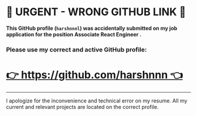 # 🛑 URGENT - WRONG GITHUB LINK 🛑

**This GitHub profile (`harshnnnl`) was accidentally submitted on my job application for the position Associate React Engineer
.**

### **Please use my correct and active GitHub profile:**

# [👉 https://github.com/harshnnn 👈](https://github.com/harshnnn)

***

I apologize for the inconvenience and technical error on my resume. All my current and relevant projects are located on the correct profile.
